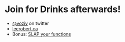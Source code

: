 # Join for Drinks afterwards!

- [@voziv](https://twitter.com/voziv) on twitter
- [leerobert.ca](https://leerobert.ca)
- Bonus: [SLAP your functions](https://hackernoon.com/object-oriented-tricks-6-slap-your-functions-a13d25a7d994)